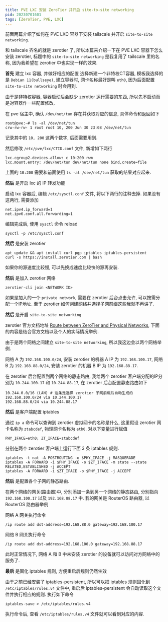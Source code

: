 ```yaml
---
title: PVE LXC 安装 ZeroTier 并开启 site-to-site networking
pid: 20230701601
tags: [ZeroTier, PVE, LXC]
---
```


前面两篇介绍了如何在 PVE LXC 容器下安装 tailscale 并开启 `site-to-site networking`.

和 tailscale 齐名的就是 zerotier 了, 所以本篇来介绍一下在 PVE LXC 容器下怎么安装 zerotier, 标题中的 `site-to-site networking` 是我复用了 tailscale 里的名称, 因为我希望在 zerotier 中也实现一样的效果.

**首先** 建立 lxc 容器, 并做好相应的配置
选择新建一个非特权CT容器, 模板我选择的是 `Debian 11(bullseye)`, 建立容器时, 网卡名称最好是叫 `eth0`, 因为后面配置 `site-to-site networking` 时会用到.

由于是非特权容器, 容器启动后会缺少 zerotier 运行需要的东西, 所以先不启动而是对容器作一些配置修改.

在 pve 宿主中, 确认 `/dev/net/tun` 存在并获取对应的信息, 具体命令和返回如下

```
root@pve:~# ls -al /dev/net/tun
crw-rw-rw- 1 root root 10, 200 Jun 30 23:08 /dev/net/tun
```

记录其中的 `10, 200` 这两个数字, 后面需要用到.

然后修改 `/etc/pve/lxc/CTID.conf` 文件, 新增如下两行

```
lxc.cgroup2.devices.allow: c 10:200 rwm
lxc.mount.entry: /dev/net/tun dev/net/tun none bind,create=file
```

上面的 `10:200` 需要和前面使用 `ls -al /dev/net/tun` 获取的结果对应起来.

**然后** 是开启 lxc 的 IP 转发功能

启动 lxc 容器后, 编辑 `/etc/sysctl.conf` 文件, 将以下两行的注释去掉. 如果没有这两行, 需要添加

```
net.ipv4.ip_forward=1
net.ipv6.conf.all.forwarding=1
```

编辑完成后, 使用 `sysctl` 命令 reload

```
sysctl -p /etc/sysctl.conf
```

**然后** 是安装 zerotier

```
apt update && apt install curl pgp iptables iptables-persistent
curl -s https://install.zerotier.com | bash
```

如果你的源速度比较慢, 可以先换成速度比较快的源再安装.

**然后** 是加入 zerotier 网络

```
zerotier-cli join <NETWORK ID>
```

如果是加入的一个 `private network`, 需要在 zerotier 后台点击允许, 可以按需分配一个IP地址. 至于 zerotier 如何创建网络并选择子网前缀这些我就不再讲了.

**然后** 是开启 `site-to-site networking`

zerotier 官方文档地址 [Route between ZeroTier and Physical Networks](https://zerotier.atlassian.net/wiki/spaces/SD/pages/224395274/Route+between+ZeroTier+and+Physical+Networks), 下面的内容是结合官方文档以及个人的实际情况举例.

由于是两个网络之间建立 `site-to-site networking`, 所以我这边会以两个网络举例.

网络 A 为 `192.168.100.0/24`, 安装 zerotier 的机器 A IP 为 `192.168.100.17`, 网络 B 为 `192.168.88.0/24`, 安装 zerotier 的机器 B IP 为 `192.168.88.17`.

在 zerotier 后台配置到两个网络的静态路由, 我给两个 zerotier 客户端分配的IP分别为 `10.244.100.17` 和 `10.244.88.17`, 在 zerotier 后台配置静态路由如下

```
10.244.0.0/16 (LAN) # 这条是选择 zerotier 子网前缀后自动生成的
192.168.100.0/24 via 10.244.100.17
192.168.88.0/24 via 10.244.88.17
```

**然后** 是客户端配置 iptables

通过 `ip a` 命令可以查询到 zerotier 虚拟网卡的名称是什么, 这里假设 zerotier 网卡名称为 `ztabcdef`, 物理网卡名称为 `eth0`. 对以下变量进行赋值

```
PHY_IFACE=eth0; ZT_IFACE=ztabcdef
```

分别在两个 zerotier 客户端上运行下面 3 条 iptables 规则.

```
iptables -t nat -A POSTROUTING -o $PHY_IFACE -j MASQUERADE
iptables -A FORWARD -i $PHY_IFACE -o $ZT_IFACE -m state --state RELATED,ESTABLISHED -j ACCEPT
iptables -A FORWARD -i $ZT_IFACE -o $PHY_IFACE -j ACCEPT
```

**然后** 是配置各个子网的静态路由.

在两个网络的网关(路由器)中, 分别添加一条到另一个网络的静态路由, 分别指向 `192.168.100.17` 以及 `192.168.88.17` 中. 我的网关是 RouterOS 路由器, 以 RouterOS 路由器举例

网络 A 网关执行命令
```
/ip route add dst-address=192.168.88.0 gateway=192.168.100.17
```

网络 B 网关执行命令
```
/ip route add dst-address=192.168.100.0 gateway=192.168.88.17
```

此时正常情况下, 网络 A 和 B 中未安装 zerotier 的设备就可以访问对方网络中的服务了.

**最后** 是固化 iptables 规则, 方便重启后规则仍然生效

由于之前已经安装了 iptables-persistent, 所以可以把 iptables 规则固化到 `/etc/iptables/rules.v4` 文件中, 重启后 iptables-persistent 会自动读取这个文件并执行相应的规则. 执行如下命令

```
iptables-save > /etc/iptables/rules.v4
```

执行命令后, 查看 `/etc/iptables/rules.v4` 文件就可以看到对应的内容.